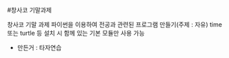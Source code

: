 #창사코 기말과제

창사코 기말 과제 파이썬을 이용하여 전공과 관련된 프로그램 만들기(주제 : 자유)
time 또는 turtle 등 설치 시 함께 있는 기본 모듈만 사용 가능


- 만든거 : 타자연습

